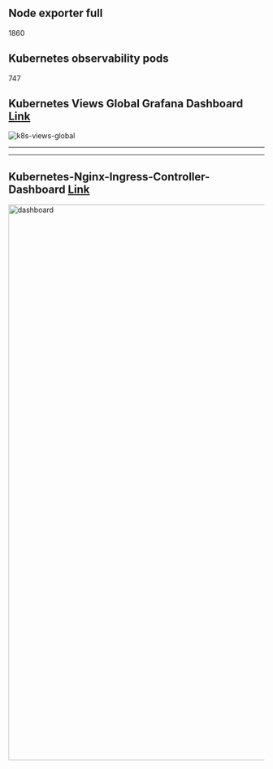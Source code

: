 ## Node exporter full

1860

## Kubernetes observability pods

747

## Kubernetes Views Global Grafana Dashboard [Link](https://github.com/dotdc/grafana-dashboards-kubernetes/blob/master/dashboards/k8s-views-global.json)

![k8s-views-global](https://github.com/Saurabhkr952/Observability/assets/32189783/ba8f2dcc-c66c-4ff6-8279-21c64dd0209f)

---
---

## Kubernetes-Nginx-Ingress-Controller-Dashboard [Link](https://grafana.com/grafana/dashboards/14314-kubernetes-nginx-ingress-controller-nextgen-devops-nirvana/)

<img width="1094" alt="dashboard" src="https://github.com/Saurabhkr952/Observability/assets/32189783/c5710b0e-ce60-48a2-a259-43f3020543a6">

